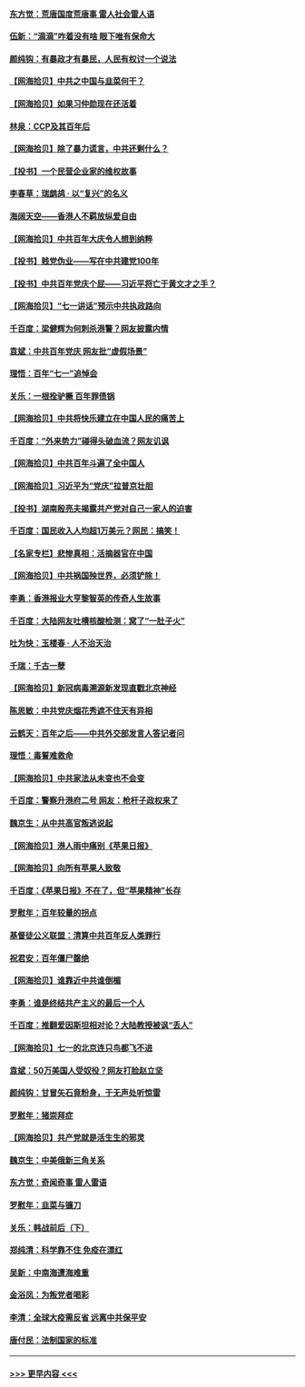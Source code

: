 #### [东方觉：荒唐国度荒唐事 雷人社会雷人语](../pages/nsc993/n13075917.md?t=07082051) 
#### [伍新：“滴滴”咋着没有啥 眼下唯有保命大](../pages/nsc993/n13075894.md?t=07082051) 
#### [颜纯钩：有暴政才有暴民，人民有权讨一个说法](../pages/nsc993/n13075734.md?t=07082051) 
#### [【网海拾贝】中共之中国与韭菜何干？](../pages/nsc993/n13075428.md?t=07082051) 
#### [【网海拾贝】如果习仲勋现在还活着](../pages/nsc993/n13073410.md?t=07082051) 
#### [林泉：CCP及其百年后](../pages/nsc993/n13073226.md?t=07082051) 
#### [【网海拾贝】除了暴力谎言，中共还剩什么？](../pages/nsc993/n13071082.md?t=07082051) 
#### [【投书】一个民营企业家的维权故事](../pages/nsc993/n13070932.md?t=07082051) 
#### [李春草：瑞鹧鸪 · 以“复兴”的名义](../pages/nsc993/n13069984.md?t=07082051) 
#### [海阔天空——香港人不羁放纵爱自由](../pages/nsc993/n13069407.md?t=07082051) 
#### [【网海拾贝】中共百年大庆令人想到纳粹](../pages/nsc993/n13068483.md?t=07082051) 
#### [【投书】贱党伪业——写在中共建党100年](../pages/nsc993/n13067843.md?t=07082051) 
#### [【投书】中共百年党庆个屁——习近平将亡于黄文才之手？](../pages/nsc993/n13067425.md?t=07082051) 
#### [【网海拾贝】“七一讲话”预示中共执政路向](../pages/nsc993/n13066434.md?t=07082051) 
#### [千百度：梁健辉为何刺杀港警？网友披露内情](../pages/nsc993/n13066979.md?t=07082051) 
#### [袁斌：中共百年党庆 网友批“虚假场景”](../pages/nsc993/n13066385.md?t=07082051) 
#### [理悟：百年“七一”追悼会](../pages/nsc993/n13066106.md?t=07082051) 
#### [关乐：一根拴驴橛 百年罪债锅](../pages/nsc993/n13066089.md?t=07082051) 
#### [【网海拾贝】中共将快乐建立在中国人民的痛苦上](../pages/nsc993/n13064939.md?t=07082051) 
#### [千百度：“外来势力”碰得头破血流？网友讥讽](../pages/nsc993/n13064878.md?t=07082051) 
#### [【网海拾贝】中共百年斗遍了全中国人](../pages/nsc993/n13060020.md?t=07082051) 
#### [【网海拾贝】习近平为“党庆”拉普京壮胆](../pages/nsc993/n13057781.md?t=07082051) 
#### [【投书】湖南殷亮夫揭露共产党对自己一家人的迫害](../pages/nsc993/n13057744.md?t=07082051) 
#### [千百度：国民收入人均超1万美元？网民：搞笑！](../pages/nsc993/n13057692.md?t=07082051) 
#### [【名家专栏】悲惨真相：活摘器官在中国](../pages/nsc993/n13056611.md?t=07082051) 
#### [【网海拾贝】中共祸国殃世界，必须铲除！](../pages/nsc993/n13056011.md?t=07082051) 
#### [李勇：香港报业大亨黎智英的传奇人生故事](../pages/nsc993/n13055258.md?t=07082051) 
#### [千百度：大陆网友吐槽核酸检测：窝了“一肚子火”](../pages/nsc993/n13055194.md?t=07082051) 
#### [吐为快：玉楼春 · 人不治天治](../pages/nsc993/n13054028.md?t=07082051) 
#### [千瑞：千古一孽](../pages/nsc993/n13054016.md?t=07082051) 
#### [【网海拾贝】新冠病毒溯源新发现直戳北京神经](../pages/nsc993/n13052425.md?t=07082051) 
#### [陈思敏：中共党庆烟花秀遮不住天有异相](../pages/nsc993/n13052020.md?t=07082051) 
#### [云鹤天：百年之后——中共外交部发言人答记者问](../pages/nsc993/n13051604.md?t=07082051) 
#### [理悟：毒誓难救命](../pages/nsc993/n13051601.md?t=07082051) 
#### [【网海拾贝】中共家法从未变也不会变](../pages/nsc993/n13050366.md?t=07082051) 
#### [千百度：警察升港府二号 网友：枪杆子政权来了](../pages/nsc993/n13050261.md?t=07082051) 
#### [魏京生：从中共高官叛逃说起](../pages/nsc993/n13048997.md?t=07082051) 
#### [【网海拾贝】港人雨中痛别《苹果日报》](../pages/nsc993/n13048941.md?t=07082051) 
#### [【网海拾贝】向所有苹果人致敬](../pages/nsc993/n13046795.md?t=07082051) 
#### [千百度：《苹果日报》不在了，但“苹果精神”长存](../pages/nsc993/n13046703.md?t=07082051) 
#### [罗慰年：百年较量的拐点](../pages/nsc993/n13046542.md?t=07082051) 
#### [基督徒公义联盟：清算中共百年反人类罪行](../pages/nsc993/n13046499.md?t=07082051) 
#### [祝君安：百年僵尸罄绝](../pages/nsc993/n13045595.md?t=07082051) 
#### [【网海拾贝】谁靠近中共谁倒楣](../pages/nsc993/n13044667.md?t=07082051) 
#### [李勇：谁是终结共产主义的最后一个人](../pages/nsc993/n13044397.md?t=07082051) 
#### [千百度：推翻爱因斯坦相对论？大陆教授被讽“丢人”](../pages/nsc993/n13043908.md?t=07082051) 
#### [【网海拾贝】七一的北京连只鸟都飞不进](../pages/nsc993/n13041377.md?t=07082051) 
#### [袁斌：50万美国人受奴役？网友打脸赵立坚](../pages/nsc993/n13041330.md?t=07082051) 
#### [颜纯钩：甘冒矢石竟粉身，于无声处听惊雷](../pages/nsc993/n13041140.md?t=07082051) 
#### [罗慰年：猪崇拜症](../pages/nsc993/n13041071.md?t=07082051) 
#### [【网海拾贝】共产党就是活生生的邪灵](../pages/nsc993/n13036627.md?t=07082051) 
#### [魏京生：中美俄新三角关系](../pages/nsc993/n13035986.md?t=07082051) 
#### [东方觉：奇闻奇事 雷人雷语](../pages/nsc993/n13035878.md?t=07082051) 
#### [罗慰年：韭菜与镰刀](../pages/nsc993/n13034374.md?t=07082051) 
#### [关乐：韩战前后（下）](../pages/nsc993/n13034113.md?t=07082051) 
#### [郑纯清：科学靠不住 免疫在漂红](../pages/nsc993/n13034093.md?t=07082051) 
#### [吴新：中南海遭海难重](../pages/nsc993/n13034084.md?t=07082051) 
#### [金浴凤：为叛党者喝彩](../pages/nsc993/n13034058.md?t=07082051) 
#### [李清：全球大疫需反省 远离中共保平安](../pages/nsc993/n13033784.md?t=07082051) 
#### [唐付民：法制国家的标准](../pages/nsc993/n13032944.md?t=07082051) 

----
#### [ >>> 更早内容 <<< ](../indexes/nsc993-earlier.md)
